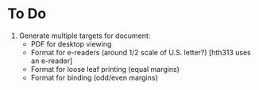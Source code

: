 # To Do

1. Generate multiple targets for document:
    * PDF for desktop viewing
    * Format for e-readers (around 1/2 scale of U.S. letter?) [hth313 uses an e-reader]
    * Format for loose leaf printing (equal margins)
    * Format for binding (odd/even margins)

